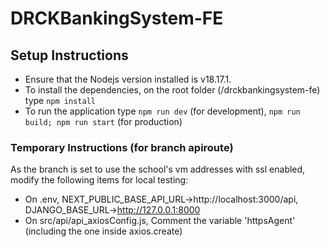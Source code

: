# DRCKBankingSystem-FE

## Setup Instructions

* Ensure that the Nodejs version installed is v18.17.1.
* To install the dependencies, on the root folder (/drckbankingsystem-fe) type `npm install`
* To run the application type `npm run dev` (for development), `npm run build; npm run start` (for production)

### Temporary Instructions (for branch apiroute)

As the branch is set to use the school's vm addresses with ssl enabled, modify the following items for local testing:

* On .env, NEXT_PUBLIC_BASE_API_URL→http://localhost:3000/api, DJANGO_BASE_URL→http://127.0.0.1:8000
* On src/api/api_axiosConfig.js, Comment the variable 'httpsAgent' (including the one inside axios.create)
